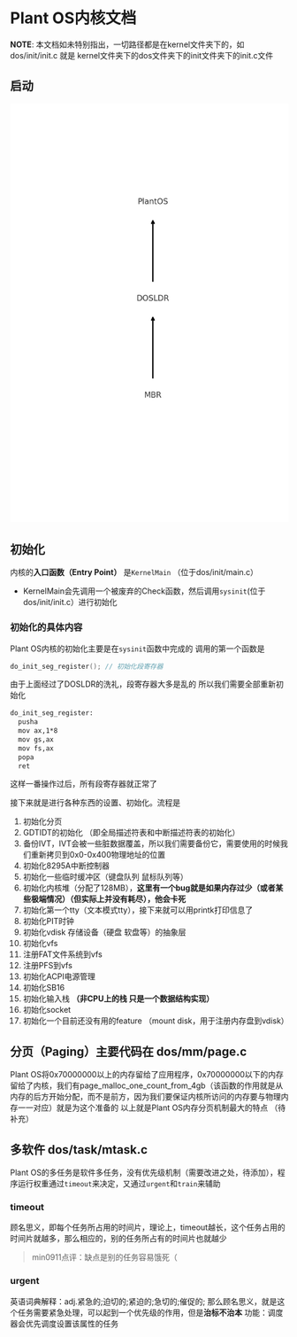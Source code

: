 # Plant OS内核文档

**NOTE**: 本文档如未特别指出，一切路径都是在kernel文件夹下的，如dos/init/init.c 就是 kernel文件夹下的dos文件夹下的init文件夹下的init.c文件

## 启动

![alt text](1.png)

## 初始化

内核的**入口函数（Entry Point）** 是`KernelMain` （位于dos/init/main.c）

- KernelMain会先调用一个被废弃的Check函数，然后调用`sysinit`(位于dos/init/init.c）进行初始化

### 初始化的具体内容

Plant OS内核的初始化主要是在`sysinit`函数中完成的
调用的第一个函数是

```c
do_init_seg_register(); // 初始化段寄存器
```

由于上面经过了DOSLDR的洗礼，段寄存器大多是乱的 所以我们需要全部重新初始化

```Assembly
do_init_seg_register:
  pusha
  mov ax,1*8
  mov gs,ax
  mov fs,ax
  popa
  ret
```

这样一番操作过后，所有段寄存器就正常了

接下来就是进行各种东西的设置、初始化。流程是

1. 初始化分页
2. GDTIDT的初始化 （即全局描述符表和中断描述符表的初始化）
3. 备份IVT，IVT会被一些脏数据覆盖，所以我们需要备份它，需要使用的时候我们重新拷贝到0x0-0x400物理地址的位置
4. 初始化8295A中断控制器
5. 初始化一些临时缓冲区（键盘队列 鼠标队列等）
6. 初始化内核堆（分配了128MB），**这里有一个bug就是如果内存过少（或者某些极端情况）（但实际上并没有耗尽），他会卡死**
7. 初始化第一个tty（文本模式tty），接下来就可以用printk打印信息了
8. 初始化PIT时钟
9. 初始化vdisk 存储设备（硬盘 软盘等）的抽象层
10. 初始化vfs
11. 注册FAT文件系统到vfs
12. 注册PFS到vfs
13. 初始化ACPI电源管理
14. 初始化SB16
15. 初始化输入栈 **（非CPU上的栈 只是一个数据结构实现）**
16. 初始化socket
17. 初始化一个目前还没有用的feature （mount disk，用于注册内存盘到vdisk）

## 分页（Paging）主要代码在 dos/mm/page.c

Plant OS将0x70000000以上的内存留给了应用程序，0x70000000以下的内存留给了内核，我们有page_malloc_one_count_from_4gb（该函数的作用就是从内存的后方开始分配，而不是前方，因为我们要保证内核所访问的内存要与物理内存一一对应）就是为这个准备的
以上就是Plant OS内存分页机制最大的特点
（待补充）

## 多软仵 dos/task/mtask.c

Plant OS的多任务是软件多任务，没有优先级机制（需要改进之处，待添加），程序运行权重通过`timeout`来决定，又通过`urgent`和`train`来辅助

### timeout

顾名思义，即每个任务所占用的时间片，理论上，timeout越长，这个任务占用的时间片就越多，那么相应的，别的任务所占有的时间片也就越少
> min0911点评：缺点是别的任务容易饿死（
>
### urgent

英语词典解释：adj.紧急的;迫切的;紧迫的;急切的;催促的;
那么顾名思义，就是这个任务需要紧急处理，可以起到一个优先级的作用，但是**治标不治本**
功能：调度器会优先调度设置该属性的任务
